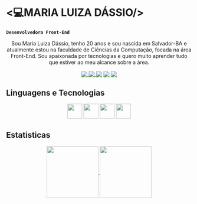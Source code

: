 # <💻MARIA LUIZA DÁSSIO/>
**`Desenvolvedora Front-End`**

<p align="center">Sou Maria Luiza Dássio, tenho 20 anos e sou nascida em Salvador-BA e atualmente estou na faculdade de Ciências da Computação, focada na área Front-End. Sou apaixonada por tecnologias e quero muito aprender tudo que estiver ao meu alcance sobre a área.</p>




<div align="center">
  <a href=""> <img align="center" src="https://img.shields.io/badge/Gmail-D14836?style=for-the-badge&logo=gmail&logoColor=white"/> </a>
  <a href=""> <img align="center" src="https://img.shields.io/badge/WhatsApp-25D366?style=for-the-badge&logo=whatsapp&logoColor=white"/> </a>
  <a href="https://www.instagram.com/meuqueridoscript/"> <img align="center" src="https://img.shields.io/badge/Instagram-E4405F?style=for-the-badge&logo=instagram&logoColor=white"/></a>
  <a href="https://www.linkedin.com/in/maria-luiza-dassio-38a41a216/"> <img align="center" src="https://img.shields.io/badge/LinkedIn-0077B5?style=for-the-badge&logo=linkedin&logoColor=white"/></a>
  <a href=""> <img align="center" src="https://img.shields.io/badge/TikTok-000000?style=for-the-badge&logo=tiktok&logoColor=white"/></a>
</div>

## Linguagens e Tecnologias
<div align="center">
    <img width="40rem" src="https://github.com/user-attachments/assets/29cef7be-9e6a-4b60-a321-0a5e614780fd"/>
    <img width="40rem" src="https://github.com/user-attachments/assets/ff8aa5d4-e9ce-4f4a-8615-934640d110e5"/>
    <img width="40rem" src="https://github.com/user-attachments/assets/d65dde97-dd2d-4246-87fa-4a574ceec621"/>
    <img width="40rem" src="https://github.com/user-attachments/assets/29b56030-4316-43be-aae3-29b43de1cd42"/>
</div>

## Estatisticas
<div align="center">
  <a href="https://github.com/malucpdassio/github-readme">
    <img align="center" height="140rem" src="https://github-readme-stats.vercel.app/api?username=malucpdassio&show_icons=true&theme=bear"/>
    <img align="center" height="140rem" src="https://github-readme-stats.vercel.app/api/top-langs/?username=malucpdassio&layout=compact&show_icons=true&theme=bear"/>
  </a>
</div>
